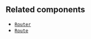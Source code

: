 ## Related components

- [`Router`](/api/hydrogen/components/framework/router)
- [`Route`](/api/hydrogen/components/framework/route)
